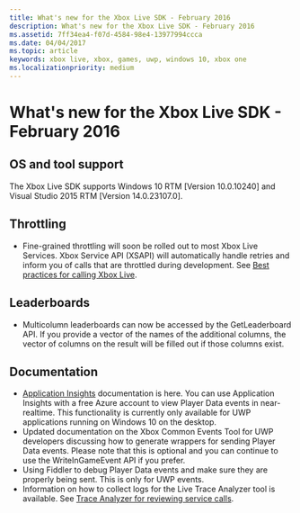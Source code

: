 ```yaml
---
title: What's new for the Xbox Live SDK - February 2016
description: What's new for the Xbox Live SDK - February 2016
ms.assetid: 7ff34ea4-f07d-4584-98e4-13977994ccca
ms.date: 04/04/2017
ms.topic: article
keywords: xbox live, xbox, games, uwp, windows 10, xbox one
ms.localizationpriority: medium
---
```


# What's new for the Xbox Live SDK - February 2016


## OS and tool support

The Xbox Live SDK supports Windows 10 RTM [Version 10.0.10240] and Visual Studio 2015 RTM [Version 14.0.23107.0].


## Throttling

- Fine-grained throttling will soon be rolled out to most Xbox Live Services.  Xbox Service API (XSAPI) will automatically handle retries and inform you of calls that are throttled during development.  See [Best practices for calling Xbox Live](../../../test-release/services/best-practices/live-best-practices-calling-xbl.md).


## Leaderboards

- Multicolumn leaderboards can now be accessed by the GetLeaderboard API. If you provide a vector of the names of the additional columns, the vector of columns on the result will be filled out if those columns exist.


## Documentation

- [Application Insights](https://developer.microsoft.com/games/xbox/docs/xboxlive/xbox-live-partners/event-driven-data-platform/application-insights) documentation is here.  You can use Application Insights with a free Azure account to view Player Data events in near-realtime.  This functionality is currently only available for UWP applications running on Windows 10 on the desktop.
- Updated documentation on the Xbox Common Events Tool for UWP developers discussing how to generate wrappers for sending Player Data events.  Please note that this is optional and you can continue to use the WriteInGameEvent API if you prefer.
- Using Fiddler to debug Player Data events and make sure they are properly being sent.  This is only for UWP events.
- Information on how to collect logs for the Live Trace Analyzer tool is available.  See [Trace Analyzer for reviewing service calls](../../../test-release/tools/live-trace-analyzer.md).
